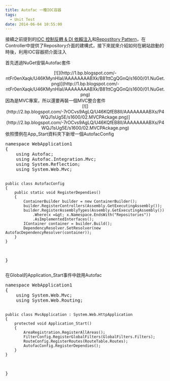 ```yaml
---
title: Autofac 一種IOC容器
tags:
  - Unit Test
date: 2014-06-04 10:55:00
---
```


接續之前提到的[IOC 控制反轉 &amp; DI 依賴注入](http://blog.developer.idv.tw/2014/05/ioc-di.html)和[Repostitory Pattern](http://blog.developer.idv.tw/2014/05/repostitory-pattern.html)，在Controller中提供了Repository介面的建構式，接下來就來介紹如何在網站啟動的時後，利用IOC容器把介面注入

首先透過NuGet安裝Autofac套件
<div class="separator" style="clear: both; text-align: center;">[![](http://1.bp.blogspot.com/-ntFr0enXaqk/U46KMynHIaI/AAAAAAAABXk/B81ttCgQGnQ/s1600/01.NuGet.png)](http://1.bp.blogspot.com/-ntFr0enXaqk/U46KMynHIaI/AAAAAAAABXk/B81ttCgQGnQ/s1600/01.NuGet.png)</div>
因為是MVC專案，所以還要再裝一個MVC整合套件
<div class="separator" style="clear: both; text-align: center;">[![](http://2.bp.blogspot.com/-7rOCvs9AgLQ/U46KQfEB8II/AAAAAAAABXs/P4WQJ1sUg5E/s1600/02.MVCPAckage.png)](http://2.bp.blogspot.com/-7rOCvs9AgLQ/U46KQfEB8II/AAAAAAAABXs/P4WQJ1sUg5E/s1600/02.MVCPAckage.png)</div>
依照慣例在App_Start資料夾下新增一個AutofacConfig
<div><pre class="brush:csharp">namespace WebApplication1
{
    using Autofac;
    using Autofac.Integration.Mvc;
    using System.Reflection;
    using System.Web.Mvc;

    public class AutofacConfig
    {
        public static void RegisterDependies()
        {
            ContainerBuilder builder = new ContainerBuilder();
            builder.RegisterControllers(Assembly.GetExecutingAssembly());
            builder.RegisterAssemblyTypes(Assembly.GetExecutingAssembly())
                .Where(x =&gt; x.Namespace.EndsWith("Repositories"))
                .AsImplementedInterfaces();
            IContainer container = builder.Build();
            DependencyResolver.SetResolver(new AutofacDependencyResolver(container));
        }
    }
}
</pre></div>
在Global的Application_Start事件中啟用Autofac
<div><pre class="brush:csharp">namespace WebApplication1
{
    using System.Web.Mvc;
    using System.Web.Routing;

    public class MvcApplication : System.Web.HttpApplication
    {
        protected void Application_Start()
        {
            AreaRegistration.RegisterAllAreas();
            FilterConfig.RegisterGlobalFilters(GlobalFilters.Filters);
            RouteConfig.RegisterRoutes(RouteTable.Routes);
            AutofacConfig.RegisterDependies();
        }
    }
}
</pre></div>